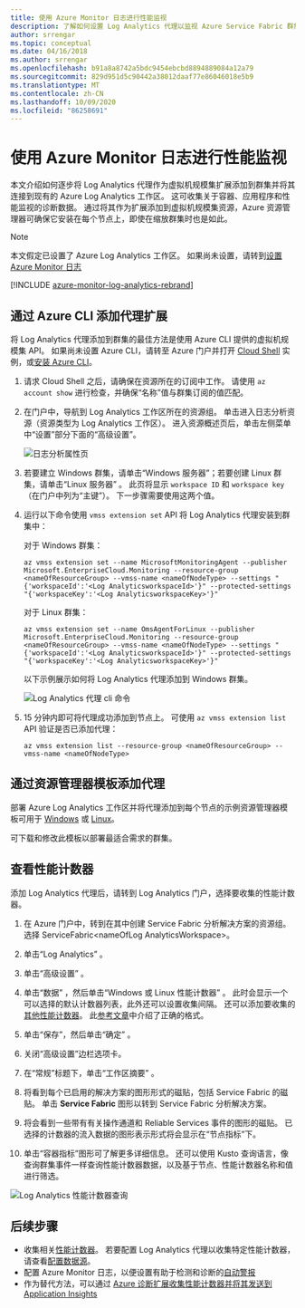 ```yaml
---
title: 使用 Azure Monitor 日志进行性能监视
description: 了解如何设置 Log Analytics 代理以监视 Azure Service Fabric 群集的容器和性能计数器。
author: srrengar
ms.topic: conceptual
ms.date: 04/16/2018
ms.author: srrengar
ms.openlocfilehash: b91a8a8742a5bdc9454ebcbd8894889084a12a79
ms.sourcegitcommit: 829d951d5c90442a38012daaf77e86046018e5b9
ms.translationtype: MT
ms.contentlocale: zh-CN
ms.lasthandoff: 10/09/2020
ms.locfileid: "86258691"
---
```

# <a name="performance-monitoring-with-azure-monitor-logs"></a>使用 Azure Monitor 日志进行性能监视

本文介绍如何逐步将 Log Analytics 代理作为虚拟机规模集扩展添加到群集并将其连接到现有的 Azure Log Analytics 工作区。 这可收集关于容器、应用程序和性能监视的诊断数据。 通过将其作为扩展添加到虚拟机规模集资源，Azure 资源管理器可确保它安装在每个节点上，即使在缩放群集时也是如此。

> [!NOTE]
> 本文假定已设置了 Azure Log Analytics 工作区。 如果尚未设置，请转到[设置 Azure Monitor 日志](service-fabric-diagnostics-oms-setup.md)

[!INCLUDE [azure-monitor-log-analytics-rebrand](../../includes/azure-monitor-log-analytics-rebrand.md)]

## <a name="add-the-agent-extension-via-azure-cli"></a>通过 Azure CLI 添加代理扩展

将 Log Analytics 代理添加到群集的最佳方法是使用 Azure CLI 提供的虚拟机规模集 API。 如果尚未设置 Azure CLI，请转至 Azure 门户并打开 [Cloud Shell](../cloud-shell/overview.md) 实例，或[安装 Azure CLI](/cli/azure/install-azure-cli)。

1. 请求 Cloud Shell 之后，请确保在资源所在的订阅中工作。 请使用 `az account show` 进行检查，并确保“名称”值与群集订阅的值匹配。

2. 在门户中，导航到 Log Analytics 工作区所在的资源组。 单击进入日志分析资源（资源类型为 Log Analytics 工作区）。 进入资源概述页后，单击左侧菜单中“设置”部分下面的“高级设置”。 

    ![日志分析属性页](media/service-fabric-diagnostics-oms-agent/oms-advanced-settings.png)

3. 若要建立 Windows 群集，请单击“Windows 服务器”；若要创建 Linux 群集，请单击“Linux 服务器”   。 此页将显示 `workspace ID` 和 `workspace key`（在门户中列为“主键”）。 下一步骤需要使用这两个值。

4. 运行以下命令使用 `vmss extension set` API 将 Log Analytics 代理安装到群集中：

    对于 Windows 群集：

    ```azurecli
    az vmss extension set --name MicrosoftMonitoringAgent --publisher Microsoft.EnterpriseCloud.Monitoring --resource-group <nameOfResourceGroup> --vmss-name <nameOfNodeType> --settings "{'workspaceId':'<Log AnalyticsworkspaceId>'}" --protected-settings "{'workspaceKey':'<Log AnalyticsworkspaceKey>'}"
    ```

    对于 Linux 群集：

    ```azurecli
    az vmss extension set --name OmsAgentForLinux --publisher Microsoft.EnterpriseCloud.Monitoring --resource-group <nameOfResourceGroup> --vmss-name <nameOfNodeType> --settings "{'workspaceId':'<Log AnalyticsworkspaceId>'}" --protected-settings "{'workspaceKey':'<Log AnalyticsworkspaceKey>'}"
    ```

    以下示例展示如何将 Log Analytics 代理添加到 Windows 群集。

    ![Log Analytics 代理 cli 命令](media/service-fabric-diagnostics-oms-agent/cli-command.png)

5. 15 分钟内即可将代理成功添加到节点上。 可使用 `az vmss extension list` API 验证是否已添加代理：

    ```azurecli
    az vmss extension list --resource-group <nameOfResourceGroup> --vmss-name <nameOfNodeType>
    ```

## <a name="add-the-agent-via-the-resource-manager-template"></a>通过资源管理器模板添加代理

部署 Azure Log Analytics 工作区并将代理添加到每个节点的示例资源管理器模板可用于 [Windows](https://github.com/Azure-Samples/service-fabric-cluster-templates/tree/master/5-VM-Windows-OMS-UnSecure) 或 [Linux](https://github.com/Azure-Samples/service-fabric-cluster-templates/tree/master/5-VM-Ubuntu-1-NodeType-Secure-OMS)。

可下载和修改此模板以部署最适合需求的群集。

## <a name="view-performance-counters"></a>查看性能计数器

添加 Log Analytics 代理后，请转到 Log Analytics 门户，选择要收集的性能计数器。

1. 在 Azure 门户中，转到在其中创建 Service Fabric 分析解决方案的资源组。 选择 ServiceFabric\<nameOfLog AnalyticsWorkspace\>。

2. 单击“Log Analytics”  。

3. 单击“高级设置”  。

4. 单击“数据”  ，然后单击“Windows 或 Linux 性能计数器”  。 此时会显示一个可以选择的默认计数器列表，此外还可以设置收集间隔。 还可以添加要收集的[其他性能计数器](service-fabric-diagnostics-event-generation-perf.md)。 此[参考文章](/windows/win32/perfctrs/specifying-a-counter-path)中介绍了正确的格式。

5. 单击“保存”，然后单击“确定”   。

6. 关闭“高级设置”边栏选项卡。

7. 在“常规”标题下，单击“工作区摘要”  。

8. 将看到每个已启用的解决方案的图形形式的磁贴，包括 Service Fabric 的磁贴。 单击 **Service Fabric** 图形以转到 Service Fabric 分析解决方案。

9. 将会看到一些带有有关操作通道和 Reliable Services 事件的图形的磁贴。 已选择的计数器的流入数据的图形表示形式将会显示在“节点指标”下。

10. 单击“容器指标”图形可了解更多详细信息。 还可以使用 Kusto 查询语言，像查询群集事件一样查询性能计数器数据，以及基于节点、性能计数器名称和值进行筛选。

![Log Analytics 性能计数器查询](media/service-fabric-diagnostics-event-analysis-oms/oms_node_metrics_table.PNG)

## <a name="next-steps"></a>后续步骤

* 收集相关[性能计数器](service-fabric-diagnostics-event-generation-perf.md)。 若要配置 Log Analytics 代理以收集特定性能计数器，请查看[配置数据源](../azure-monitor/platform/agent-data-sources.md#configuring-data-sources)。
* 配置 Azure Monitor 日志，以便设置有助于检测和诊断的[自动警报](../azure-monitor/platform/alerts-overview.md)
* 作为替代方法，可以通过 [Azure 诊断扩展收集性能计数器并将其发送到 Application Insights](service-fabric-diagnostics-event-aggregation-wad.md#add-the-application-insights-sink-to-the-resource-manager-template)
